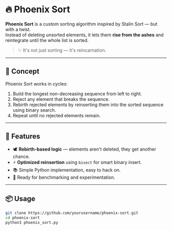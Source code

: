 # 🔥 Phoenix Sort

**Phoenix Sort** is a custom sorting algorithm inspired by Stalin Sort — but with a twist.  
Instead of deleting unsorted elements, it lets them **rise from the ashes** and reintegrate until the whole list is sorted.

> ✨ It's not just sorting — it's reincarnation.

---

## 🧠 Concept

Phoenix Sort works in cycles:

1. Build the longest non-decreasing sequence from left to right.
2. Reject any element that breaks the sequence.
3. Rebirth rejected elements by reinserting them into the sorted sequence using binary search.
4. Repeat until no rejected elements remain.

---

## 🚀 Features

- 🕊️ **Rebirth-based logic** — elements aren't deleted, they get another chance.
- ⚡ **Optimized reinsertion** using `bisect` for smart binary insert.
- 📚 Simple Python implementation, easy to hack on.
- 🧪 Ready for benchmarking and experimentation.

---

## 📦 Usage

```bash
git clone https://github.com/yourusername/phoenix-sort.git
cd phoenix-sort
python3 phoenix_sort.py
